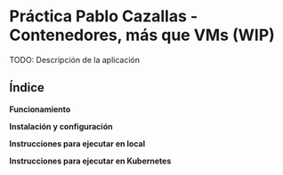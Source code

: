 # Práctica Pablo Cazallas - Contenedores, más que VMs (WIP)

TODO: Descripción de la aplicación

## Índice

__Funcionamiento__


__Instalación y configuración__


__Instrucciones para ejecutar en local__


__Instrucciones para ejecutar en Kubernetes__


